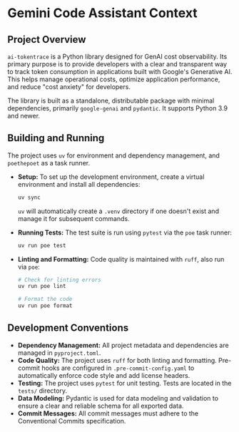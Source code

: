 # Gemini Code Assistant Context

## Project Overview

`ai-tokentrace` is a Python library designed for GenAI cost observability. Its primary purpose is to provide developers with a clear and transparent way to track token consumption in applications built with Google's Generative AI. This helps manage operational costs, optimize application performance, and reduce "cost anxiety" for developers.

The library is built as a standalone, distributable package with minimal dependencies, primarily `google-genai` and `pydantic`. It supports Python 3.9 and newer.

## Building and Running

The project uses `uv` for environment and dependency management, and `poethepoet` as a task runner.

*   **Setup:** To set up the development environment, create a virtual environment and install all dependencies:
    ```bash
    uv sync
    ```
    `uv` will automatically create a `.venv` directory if one doesn't exist and manage it for subsequent commands.

*   **Running Tests:** The test suite is run using `pytest` via the `poe` task runner:
    ```bash
    uv run poe test
    ```

*   **Linting and Formatting:** Code quality is maintained with `ruff`, also run via `poe`:
    ```bash
    # Check for linting errors
    uv run poe lint

    # Format the code
    uv run poe format
    ```

## Development Conventions

*   **Dependency Management:** All project metadata and dependencies are managed in `pyproject.toml`.
*   **Code Quality:** The project uses `ruff` for both linting and formatting. Pre-commit hooks are configured in `.pre-commit-config.yaml` to automatically enforce code style and add license headers.
*   **Testing:** The project uses `pytest` for unit testing. Tests are located in the `tests/` directory.
*   **Data Modeling:** Pydantic is used for data modeling and validation to ensure a clear and reliable schema for all exported data.
*   **Commit Messages:** All commit messages must adhere to the Conventional Commits specification.
